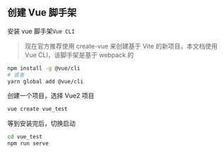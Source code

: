 ## 创建 Vue 脚手架

安装 vue 脚手架`Vue CLI`

> 现在官方推荐使用 create-vue 来创建基于 Vite 的新项目，本文档使用 Vue CLI，该脚手架是基于 webpack 的

```bash
npm install -g @vue/cli
# 或者
yarn global add @vue/cli
```

创建一个项目，选择 Vue2 项目

```bash
vue create vue_test
```

等到安装完后，切换启动

```bash
cd vue_test
npm run serve
```
